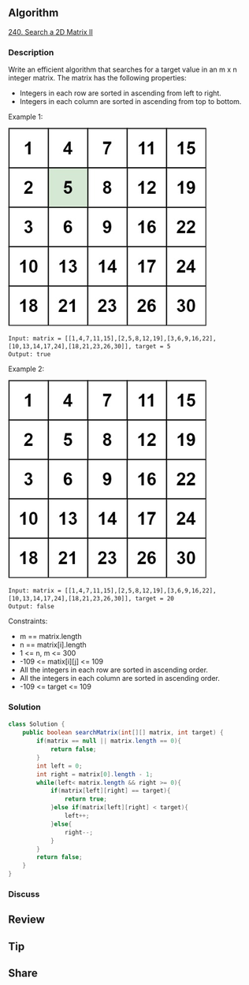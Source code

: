 ## Algorithm

[240. Search a 2D Matrix II](https://leetcode.com/problems/search-a-2d-matrix-ii/)

### Description

Write an efficient algorithm that searches for a target value in an m x n integer matrix. The matrix has the following properties:

- Integers in each row are sorted in ascending from left to right.
- Integers in each column are sorted in ascending from top to bottom.


Example 1:

![](assets/20210206-bca5b60a.png)

```
Input: matrix = [[1,4,7,11,15],[2,5,8,12,19],[3,6,9,16,22],[10,13,14,17,24],[18,21,23,26,30]], target = 5
Output: true
```


Example 2:

![](assets/20210206-e3ed3561.png)


```
Input: matrix = [[1,4,7,11,15],[2,5,8,12,19],[3,6,9,16,22],[10,13,14,17,24],[18,21,23,26,30]], target = 20
Output: false
```

Constraints:

- m == matrix.length
- n == matrix[i].length
- 1 <= n, m <= 300
- -109 <= matix[i][j] <= 109
- All the integers in each row are sorted in ascending order.
- All the integers in each column are sorted in ascending order.
- -109 <= target <= 109

### Solution

```java
class Solution {
    public boolean searchMatrix(int[][] matrix, int target) {
        if(matrix == null || matrix.length == 0){
            return false;
        }
        int left = 0;
        int right = matrix[0].length - 1;
        while(left< matrix.length && right >= 0){
            if(matrix[left][right] == target){
                return true;
            }else if(matrix[left][right] < target){
                left++;
            }else{
                right--;
            }
        }
        return false;
    }
}
```

### Discuss

## Review


## Tip


## Share
